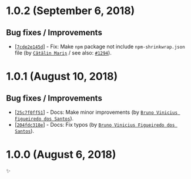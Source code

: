 # 1.0.2 (September 6, 2018)

## Bug fixes / Improvements

* [[`7cde2e145d`](https://github.com/webhintio/hint/commit/7cde2e145d247ea2dd0a42cbf2aa3a601b223a88)] - Fix: Make `npm` package not include `npm-shrinkwrap.json` file (by [`Cătălin Mariș`](https://github.com/alrra) / see also: [`#1294`](https://github.com/webhintio/hint/issues/1294)).


# 1.0.1 (August 10, 2018)

## Bug fixes / Improvements

* [[`25c7f0ff51`](https://github.com/webhintio/hint/commit/25c7f0ff512804338220b0dc54d132fb651fadea)] - Docs: Make minor improvements (by [`Bruno Vinicius Figueiredo dos Santos`](https://github.com/IAmHopp)).
* [[`204fdc318e`](https://github.com/webhintio/hint/commit/204fdc318e52a7f0e372f72f6a5ee6e67a65283f)] - Docs: Fix typos (by [`Bruno Vinicius Figueiredo dos Santos`](https://github.com/IAmHopp)).


# 1.0.0 (August 6, 2018)

✨
